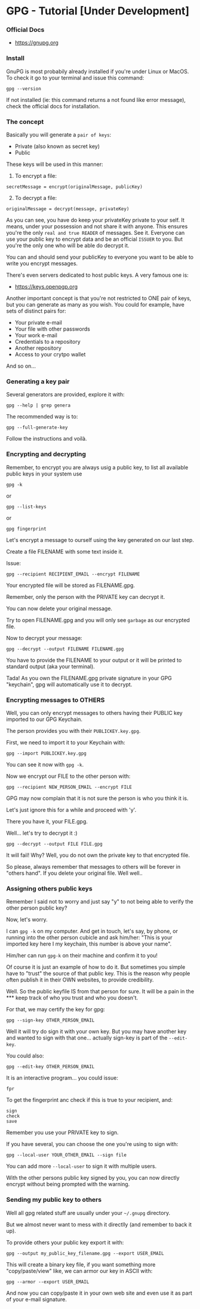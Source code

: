 # GPG - Tutorial [Under Development]

### Official Docs

- https://gnupg.org

### Install

GnuPG is most probabily already installed if you're under Linux or MacOS. To check
it go to your terminal and issue this command:

```
gpg --version
```

If not installed (ie: this command returns a not found like error message),
check the official docs for installation.

### The concept

Basically you will generate a `pair of keys`:

- Private (also known as secret key)
- Public

These keys will be used in this manner:

1. To encrypt a file:

```
secretMessage = encrypt(originalMessage, publicKey)
```

2. To decrypt a file:

```
originalMessage = decrypt(message, privateKey)
```

As you can see, you have do keep your privateKey private to your self. It means,
under your possession and not share it with anyone. This ensures you're the only
`real and true READER` of messages. See it. Everyone can use your public key to
encrypt data and be an official `ISSUER` to you. But you're the only one who
will be able do decrypt it.

You can and should send your publicKey to everyone you want to be able to
write you encrypt messages.

There's even servers dedicated to host public keys. A very famous one is:

- https://keys.openpgp.org

Another important concept is that you're not restricted to ONE pair of keys, but
you can generate as many as you wish. You could for example, have sets of
distinct pairs for:

- Your private e-mail
- Your file with other passwords
- Your work e-mail
- Credentials to a repository
- Another repository
- Access to your crytpo wallet

And so on...

### Generating a key pair

Several generators are provided, explore it with:

```
gpg --help | grep genera
```

The recommended way is to:

```
gpg --full-generate-key
```

Follow the instructions and voilà.

### Encrypting and decrypting

Remember, to encrypt you are always usig a public key, to list all available public keys in your system use

```
gpg -k
```

or

```
gpg --list-keys
```

or

```
gpg fingerprint
```

Let's encrypt a message to ourself using the key generated on our last step.

Create a file FILENAME with some text inside it.

Issue:

`gpg --recipient RECIPIENT_EMAIL --encrypt FILENAME`

Your encrypted file will be stored as FILENAME.gpg.

Remember, only the person with the PRIVATE key can decrypt it.

You can now delete your original message.

Try to open FILENAME.gpg and you will only see `garbage` as our encrypted file.

Now to decrypt your message:

`gpg --decrypt --output FILENAME FILENAME.gpg`

You have to provide the FILENAME to your output or it will be printed to standard
output (aka your terminal).

Tada! As you own the FILENAME.gpg private signature in your GPG "keychain", gpg
will automatically use it to decrypt.

### Encrypting messages to OTHERS

Well, you can only encrypt messages to others having their PUBLIC key imported
to our GPG Keychain.

The person provides you with their `PUBLICKEY.key.gpg`.

First, we need to import it to your Keychain with:

```
gpg --import PUBLICKEY.key.gpg
```

You can see it now with `gpg -k`.

Now we encrypt our FILE to the other person with:

```
gpg --recipient NEW_PERSON_EMAIL --encrypt FILE
```

GPG may now complain that it is not sure the person is who you think it is.

Let's just ignore this for a while and proceed with 'y'.

There you have it, your FILE.gpg.

Well... let's try to decrypt it :)

```
gpg --decrypt --output FILE FILE.gpg
```

It will fail! Why? Well, you do not own the private key to that encrypted file.

So please, always remember that messages to others will be forever in "others
hand". If you delete your original file. Well well..

### Assigning others public keys

Remember I said not to worry and just say "y" to not being able to verify the
other person public key?

Now, let's worry.

I can `gpg -k` on my computer. And get in touch, let's say, by phone, or running
into the other person cubicle and ask him/her:
"This is your imported key here I my keychain, this number is above your name".

Him/her can run `gpg-k` on their machine and confirm it to you!

Of course it is just an example of how to do it. But sometimes you simple have
to "trust" the source of that public key. This is the reason why people often
publish it in their OWN websites, to provide credibility.

Well. So the public keyfile IS from that person for sure. It will be a pain in
the \*\*\* keep track of who you trust and who you doesn't.

For that, we may certify the key for gpg:

```
gpg --sign-key OTHER_PERSON_EMAIL
```

Well it will try do sign it with your own key. But you may have another key and
wanted to sign with that one... actually sign-key is part of the `--edit-key`.

You could also:

```
gpg --edit-key OTHER_PERSON_EMAIL
```

It is an interactive program... you could issue:

```
fpr
```

To get the fingerprint anc check if this is true to your recipient, and:

```
sign
check
save
```

Remember you use your PRIVATE key to sign.

If you have several, you can choose the one you're using to sign with:

`gpg --local-user YOUR_OTHER_EMAIL --sign file`

You can add more `--local-user` to sign it with multiple users.

With the other persons public key signed by you, you can now directly encrypt
without being prompted with the warning.

### Sending my public key to others

Well all gpg related stuff are usually under your `~/.gnupg` directory.

But we almost never want to mess with it directlly (and remember to back it up).

To provide others your public key export it with:

```
gpg --output my_public_key_filename.gpg --export USER_EMAIL
```

This will create a binary key file, if you want something more "copy/paste/view"
like, we can armor our key in ASCII with:

```
gpg --armor --export USER_EMAIL
```

And now you can copy/paste it in your own web site and even use it as part of
your e-mail signature.
